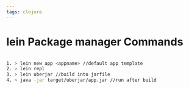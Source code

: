 ```yaml
---
tags: clojure
---
```

# lein Package manager Commands 

```bash

1. > lein new app <appname> //default app template
2. > lein repl
3. > lein uberjar //build into jarfile
4. > java -jar target/uberjar/app.jar //run after build

```